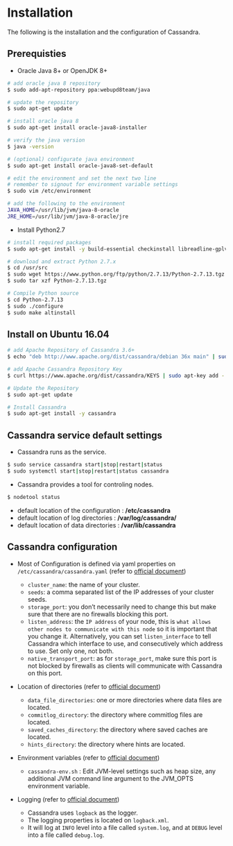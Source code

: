 # Installation

The following is the installation and the configuration of Cassandra.

## Prerequisties

* Oracle Java 8+ or OpenJDK 8+

```bash
# add oracle java 8 repository
$ sudo add-apt-repository ppa:webupd8team/java

# update the repository
$ sudo apt-get update

# install oracle java 8
$ sudo apt-get install oracle-java8-installer

# verify the java version
$ java -version

# (optional) configurate java environment
$ sudo apt-get install oracle-java8-set-default

# edit the environment and set the next two line
# remember to signout for environment variable settings
$ sudo vim /etc/environment 

# add the following to the environment
JAVA_HOME=/usr/lib/jvm/java-8-oracle
JRE_HOME=/usr/lib/jvm/java-8-oracle/jre
```

* Install Python2.7

```bash
# install required packages
$ sudo apt-get install -y build-essential checkinstall libreadline-gplv2-dev libncursesw5-dev libssl-dev libsqlite3-dev tk-dev libgdbm-dev libc6-dev libbz2-dev

# download and extract Python 2.7.x
$ cd /usr/src
$ sudo wget https://www.python.org/ftp/python/2.7.13/Python-2.7.13.tgz
$ sudo tar xzf Python-2.7.13.tgz

# Compile Python source
$ cd Python-2.7.13
$ sudo ./configure
$ sudo make altinstall
```

## Install on Ubuntu 16.04

```bash
# add Apache Repository of Cassandra 3.6+
$ echo "deb http://www.apache.org/dist/cassandra/debian 36x main" | sudo tee -a /etc/apt/sources.list.d/cassandra.sources.list

# add Apache Cassandra Repository Key
$ curl https://www.apache.org/dist/cassandra/KEYS | sudo apt-key add -

# Update the Repository
$ sudo apt-get update

# Install Cassandra
$ sudo apt-get install -y cassandra
```

## Cassandra service default settings

* Cassandra runs as the service.

```bash
$ sudo service cassandra start|stop|restart|status
$ sudo systemctl start|stop|restart|status cassandra
```

* Cassandra provides a tool for controling nodes.

```bash
$ nodetool status
```

* default location of the configuration : **/etc/cassandra**
* default location of log directories : **/var/log/cassandra/**
* default location of data directories : **/var/lib/cassandra**

## Cassandra configuration

* Most of Configuration is defined via yaml properties on `/etc/cassandra/cassandra.yaml` (refer to [official document](http://cassandra.apache.org/doc/latest/getting_started/configuring.html))

    * `cluster_name`: the name of your cluster.
    * `seeds`: a comma separated list of the IP addresses of your cluster seeds.
    * `storage_port`: you don’t necessarily need to change this but make sure that there are no firewalls blocking this port.
    * `listen_address`: the `IP address` of your node, this is `what allows other nodes to communicate with this node` so it is important that you change it. Alternatively, you can set `listen_interface` to tell Cassandra which interface to use, and consecutively which address to use. Set only one, not both.
    * `native_transport_port`: as for `storage_port`, make sure this port is not blocked by firewalls as clients will communicate with Cassandra on this port.

* Location of directories (refer to [official document](http://cassandra.apache.org/doc/latest/getting_started/configuring.html))

    * `data_file_directories`: one or more directories where data files are located.
    * `commitlog_directory`: the directory where commitlog files are located.
    * `saved_caches_directory`: the directory where saved caches are located.
    * `hints_directory`: the directory where hints are located.

* Environment variables (refer to [official document](http://cassandra.apache.org/doc/latest/getting_started/configuring.html))

    * `cassandra-env.sh` : Edit JVM-level settings such as heap size, any additional JVM command line argument to the JVM_OPTS environment variable.
    
* Logging (refer to [official document](http://cassandra.apache.org/doc/latest/getting_started/configuring.html))

    * Cassandra uses `logback` as the logger.
    * The logging properties is located on `logback.xml`.
    * It will log at `INFO` level into a file called `system.log`, and at `DEBUG` level into a file called `debug.log`.







